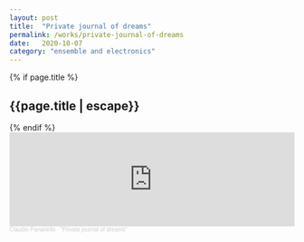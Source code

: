 ```yaml
---
layout: post
title:  "Private journal of dreams"
permalink: /works/private-journal-of-dreams
date:   2020-10-07
category: "ensemble and electronics"
---
```

{% if page.title %}
<h2>{{page.title | escape}}</h2>
{% endif %}

<iframe width="100%" height="166" scrolling="no" frameborder="no" allow="autoplay" src="https://w.soundcloud.com/player/?url=https%3A//api.soundcloud.com/tracks/919545103&color=%23ff5500&auto_play=false&hide_related=false&show_comments=true&show_user=true&show_reposts=false&show_teaser=true"></iframe><div style="font-size: 10px; color: #cccccc;line-break: anywhere;word-break: normal;overflow: hidden;white-space: nowrap;text-overflow: ellipsis; font-family: Interstate,Lucida Grande,Lucida Sans Unicode,Lucida Sans,Garuda,Verdana,Tahoma,sans-serif;font-weight: 100;"><a href="https://soundcloud.com/claudiopanariello" title="Claudio Panariello" target="_blank" style="color: #cccccc; text-decoration: none;">Claudio Panariello</a> · <a href="https://soundcloud.com/claudiopanariello/private-journal-of-dreams" title="&quot;Private journal of dreams&quot;" target="_blank" style="color: #cccccc; text-decoration: none;">&quot;Private journal of dreams&quot;</a></div>